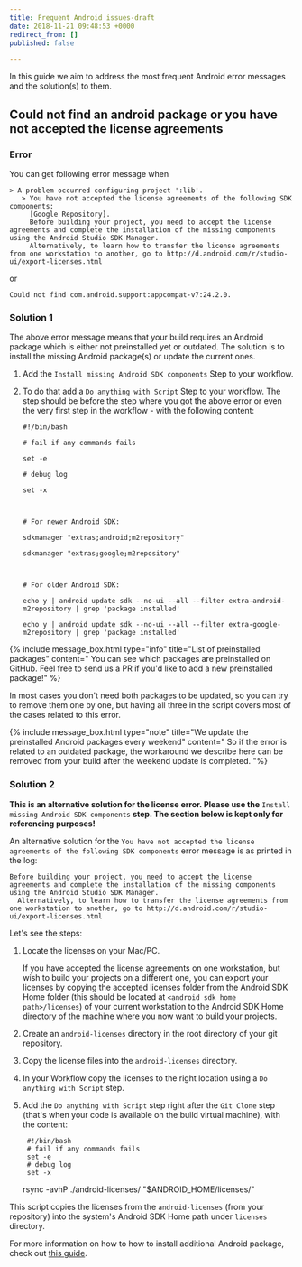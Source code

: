 ```yaml
---
title: Frequent Android issues-draft
date: 2018-11-21 09:48:53 +0000
redirect_from: []
published: false

---
```

In this guide we aim to address the most frequent Android error messages and the solution(s) to them.

## Could not find an android package or you have not accepted the license agreements

### Error

You can get following error message when

    > A problem occurred configuring project ':lib'.
       > You have not accepted the license agreements of the following SDK components:
         [Google Repository].
         Before building your project, you need to accept the license agreements and complete the installation of the missing components using the Android Studio SDK Manager.
         Alternatively, to learn how to transfer the license agreements from one workstation to another, go to http://d.android.com/r/studio-ui/export-licenses.html

or

    Could not find com.android.support:appcompat-v7:24.2.0.

### Solution 1

The above error message means that your build requires an Android package which is either not preinstalled yet or outdated. The solution is to install the missing Android package(s) or update the current ones.

1. Add the `Install missing Android SDK components` Step to your workflow.
2. To do that add a `Do anything with Script` Step to your workflow. The step should be before the step where you got the above error or even the very first step in the workflow - with the following content:

       #!/bin/bash
       
       # fail if any commands fails
       
       set -e
       
       # debug log
       
       set -x
       
           
       
       # For newer Android SDK:
       
       sdkmanager "extras;android;m2repository"
       
       sdkmanager "extras;google;m2repository"
       
           
       
       # For older Android SDK:
       
       echo y | android update sdk --no-ui --all --filter extra-android-m2repository | grep 'package installed'
       
       echo y | android update sdk --no-ui --all --filter extra-google-m2repository | grep 'package installed'

{% include message_box.html type="info" title="List of preinstalled packages" content=" You can see which packages are preinstalled on GitHub. Feel free to send us a PR if you'd like to add a new preinstalled package!" %}

In most cases you don't need both packages to be updated, so you can try to remove them one by one, but having all three in the script covers most of the cases related to this error.

{% include message_box.html type="note" title="We update the preinstalled Android packages every weekend" content=" So if the error is related to an outdated package, the workaround we describe here can be removed from your build after the weekend update is completed. "%}

### Solution 2

**This is an alternative solution for the license error. Please use the** `Install missing Android SDK components` **step. The section below is kept only for referencing purposes!**

An alternative solution for the `You have not accepted the license agreements of the following SDK components` error message is as printed in the log:

    Before building your project, you need to accept the license agreements and complete the installation of the missing components using the Android Studio SDK Manager.
      Alternatively, to learn how to transfer the license agreements from one workstation to another, go to http://d.android.com/r/studio-ui/export-licenses.html

Let's see the steps:

1. Locate the licenses on your Mac/PC.

   If you have accepted the license agreements on one workstation, but wish to build your projects on a different one, you can export your licenses by copying the accepted licenses folder from the Android SDK Home folder (this should be located at `<android sdk home path>/licenses`) of your current workstation to the Android SDK Home directory of the machine where you now want to build your projects.
2. Create an `android-licenses` directory in the root directory of your git repository.
3. Copy the license files into the `android-licenses` directory.
4. In your Workflow copy the licenses to the right location using a `Do anything with Script` step.
5. Add the `Do anything with Script` step right after the `Git Clone` step (that's when your code is available on the build virtual machine), with the content:

    	#!/bin/bash
   		# fail if any commands fails
   		set -e
   		# debug log
   		set -x
    
    rsync -avhP ./android-licenses/ "$ANDROID_HOME/licenses/"

This script copies the licenses from the `android-licenses` (from your repository) into the system's Android SDK Home path under `licenses` directory.

For more information on how to how to install additional Android package, check out [this guide](/tips-and-tricks/android-tips-and-tricks/#how-to-install-an-additional-android-sdk-package).